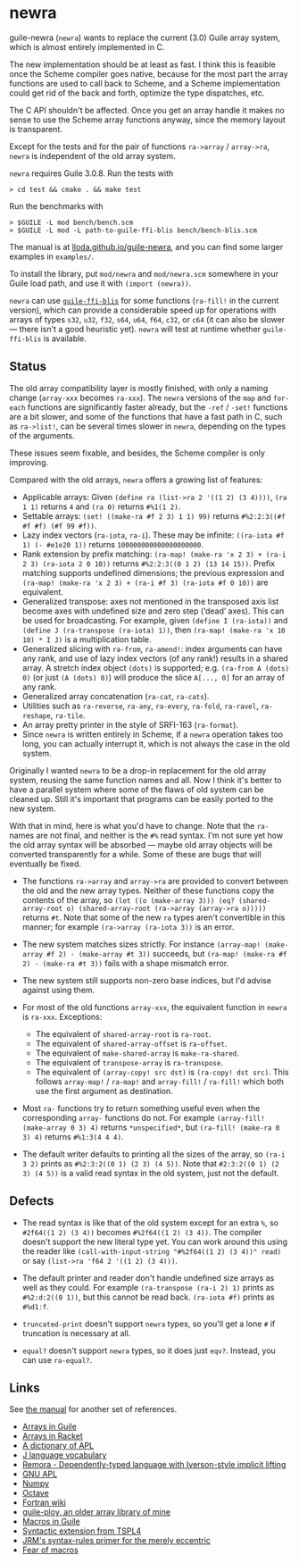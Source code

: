 
# newra <!-- [![guile-3.0](https://github.com/lloda/guile-newra/actions/workflows/guile-3.0.yml/badge.svg)](https://github.com/lloda/guile-newra/actions/workflows/guile-3.0.yml) -->

guile-newra (`newra`) wants to replace the current (3.0) Guile array system, which is almost entirely implemented in C.

The new implementation should be at least as fast. I think this is feasible once the Scheme compiler goes native, because for the most part the array functions are used to call back to Scheme, and a Scheme implementation could get rid of the back and forth, optimize the type dispatches, etc.

The C API shouldn't be affected. Once you get an array handle it makes no sense to use the Scheme array functions anyway, since the memory layout is transparent.

Except for the tests and for the pair of functions `ra->array` / `array->ra`, `newra` is independent of the old array system.

`newra` requires Guile 3.0.8. Run the tests with

```
> cd test && cmake . && make test
```

Run the benchmarks with

```
> $GUILE -L mod bench/bench.scm
> $GUILE -L mod -L path-to-guile-ffi-blis bench/bench-blis.scm
```

The manual is at [lloda.github.io/guile-newra](https://lloda.github.io/guile-newra), and you can find some larger examples in `examples/`.

To install the library, put `mod/newra` and `mod/newra.scm` somewhere in your Guile load path, and use it with `(import (newra))`.

`newra` can use [`guile-ffi-blis`](https://github.com/lloda/guile-ffi-blis) for some functions (`ra-fill!` in the current version), which can provide a considerable speed up for operations with arrays of types `s32`, `u32`, `f32`, `s64`, `u64`, `f64`, `c32`, or `c64` (it can also be slower — there isn't a good heuristic yet). `newra` will test at runtime whether `guile-ffi-blis` is available.

## Status

The old array compatibility layer is mostly finished, with only a naming change (`array-xxx` becomes `ra-xxx`). The `newra` versions of the `map` and `for-each` functions are significantly faster already, but the `-ref` / `-set!` functions are a bit slower, and some of the functions that have a fast path in C, such as `ra->list!`, can be several times slower in `newra`, depending on the types of the arguments.

These issues seem fixable, and besides, the Scheme compiler is only improving.

Compared with the old arrays, `newra` offers a growing list of features:

* Applicable arrays: Given `(define ra (list->ra 2 '((1 2) (3 4))))`, `(ra 1 1)` returns `4` and `(ra 0)` returns `#%1(1 2)`.
* Settable arrays: `(set! ((make-ra #f 2 3) 1 1) 99)` returns `#%2:2:3((#f #f #f) (#f 99 #f))`.
* Lazy index vectors (`ra-iota`, `ra-i`). These may be infinite: `((ra-iota #f 1) (- #e1e20 1))` returns `100000000000000000000`.
* Rank extension by prefix matching: `(ra-map! (make-ra 'x 2 3) + (ra-i 2 3) (ra-iota 2 0 10))` returns `#%2:2:3((0 1 2) (13 14 15))`. Prefix matching supports undefined dimensions; the previous expression and `(ra-map! (make-ra 'x 2 3) + (ra-i #f 3) (ra-iota #f 0 10))` are equivalent.
* Generalized transpose: axes not mentioned in the transposed axis list become axes with undefined size and zero step (‘dead’ axes). This can be used for broadcasting. For example, given `(define I (ra-iota))` and `(define J (ra-transpose (ra-iota) 1))`, then `(ra-map! (make-ra 'x 10 10) * I J)` is a multiplication table.
* Generalized slicing with `ra-from`, `ra-amend!`: index arguments can have any rank, and use of lazy index vectors (of any rank!) results in a shared array. A stretch index object `(dots)` is supported; e.g. `(ra-from A (dots) 0)` (or just `(A (dots) 0)`) will produce the slice `A[..., 0]` for an array of any rank.
* Generalized array concatenation (`ra-cat`, `ra-cats`).
* Utilities such as `ra-reverse`, `ra-any`, `ra-every`, `ra-fold`, `ra-ravel`, `ra-reshape`, `ra-tile`.
* An array pretty printer in the style of SRFI-163 (`ra-format`).
* Since `newra` is written entirely in Scheme, if a `newra` operation takes too long, you can actually interrupt it, which is not always the case in the old system.

Originally I wanted `newra` to be a drop-in replacement for the old array system, reusing the same function names and all. Now I think it's better to have a parallel system where some of the flaws of old system can be cleaned up. Still it's important that programs can be easily ported to the new system.

With that in mind, here is what you'd have to change. Note that the `ra-` names are not final, and neither is the `#%` read syntax. I'm not sure yet how the old array syntax will be absorbed — maybe old array objects will be converted transparently for a while. Some of these are bugs that will eventually be fixed.

* The functions `ra->array` and `array->ra` are provided to convert between the old and the new array types. Neither of these functions copy the contents of the array, so `(let ((o (make-array 3))) (eq? (shared-array-root o) (shared-array-root (ra->array (array->ra o)))))` returns `#t`. Note that some of the new `ra` types aren't convertible in this manner; for example `(ra->array (ra-iota 3))` is an error.

* The new system matches sizes strictly. For instance `(array-map! (make-array #f 2) - (make-array #t 3))` succeeds, but `(ra-map! (make-ra #f 2) - (make-ra #t 3))` fails with a shape mismatch error.

* The new system still supports non-zero base indices, but I'd advise against using them.

* For most of the old functions `array-xxx`, the equivalent function in `newra` is `ra-xxx`. Exceptions:

  + The equivalent of `shared-array-root` is `ra-root`.
  + The equivalent of `shared-array-offset` is `ra-offset`.
  + The equivalent of `make-shared-array` is `make-ra-shared`.
  + The equivalent of `transpose-array` is `ra-transpose`.
  + The equivalent of `(array-copy! src dst)` is `(ra-copy! dst src)`. This follows `array-map!` / `ra-map!` and `array-fill!` / `ra-fill!` which both use the first argument as destination.

* Most `ra-` functions try to return something useful even when the corresponding `array-` functions do not. For example `(array-fill! (make-array 0 3) 4)` returns `*unspecified*`, but `(ra-fill! (make-ra 0 3) 4)` returns `#%1:3(4 4 4)`.

* The default writer defaults to printing all the sizes of the array, so `(ra-i 3 2)` prints as `#%2:3:2((0 1) (2 3) (4 5))`. Note that `#2:3:2((0 1) (2 3) (4 5))` is a valid read syntax in the old system, just not the default.

## Defects

* The read syntax is like that of the old system except for an extra `%`, so `#2f64((1 2) (3 4))` becomes `#%2f64((1 2) (3 4))`. The compiler doesn't support the new literal type yet. You can work around this using the reader like `(call-with-input-string "#%2f64((1 2) (3 4))" read)` or say `(list->ra 'f64 2 '((1 2) (3 4)))`.

* The default printer and reader don't handle undefined size arrays as well as they could. For example `(ra-transpose (ra-i 2) 1)` prints as `#%2:d:2((0 1))`, but this cannot be read back. `(ra-iota #f)` prints as `#%d1:f`.

* `truncated-print` doesn't support `newra` types, so you'll get a lone `#` if truncation is necessary at all.

* `equal?` doesn't support `newra` types, so it does just `eqv?`. Instead, you can use `ra-equal?`.

## Links

See [the manual](https://lloda.github.io/guile-newra) for another set of references.

* [Arrays in Guile](https://www.gnu.org/software/guile/manual/html_node/Arrays.html)
* [Arrays in Racket](https://docs.racket-lang.org/math/array.html)
* [A dictionary of APL](https://www.jsoftware.com/papers/APLDictionary.htm)
* [J language vocabulary](https://code.jsoftware.com/wiki/NuVoc)
* [Remora - Dependently-typed language with Iverson-style implicit lifting](https://github.com/jrslepak/Remora)
* [GNU APL](https://www.gnu.org/software/apl/)
* [Numpy](https://numpy.org/)
* [Octave](https://www.gnu.org/software/octave/)
* [Fortran wiki](http://fortranwiki.org/fortran/show/diff/HomePage)
* [guile-ploy, an older array library of mine](https://notabug.org/lloda/guile-ploy)
* [Macros in Guile](https://www.gnu.org/software/guile/manual/html_node/Macros.html)
* [Syntactic extension from TSPL4](https://www.scheme.com/tspl4/syntax.html)
* [JRM's syntax-rules primer for the merely eccentric](http://www.phyast.pitt.edu/~micheles/syntax-rules.pdf)
* [Fear of macros](https://www.greghendershott.com/fear-of-macros/all.html)
